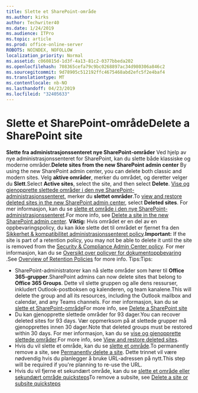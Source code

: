 ```yaml
---
title: Slette et SharePoint-område
ms.author: kirks
author: Techwriter40
ms.date: 1/24/2019
ms.audience: ITPro
ms.topic: article
ms.prod: office-online-server
ROBOTS: NOINDEX, NOFOLLOW
localization_priority: Normal
ms.assetid: c060815d-1d3f-4a13-81c2-0377bbeda202
ms.openlocfilehash: 708365cefa79c9bc0268897ac34d980306a846c2
ms.sourcegitcommit: 9d78905c512192ffc4675468abd2efc5f2e4baf4
ms.translationtype: MT
ms.contentlocale: nb-NO
ms.lasthandoff: 04/23/2019
ms.locfileid: "32405633"
---
```

# <a name="delete-a-sharepoint-site"></a><span data-ttu-id="1e61f-102">Slette et SharePoint-område</span><span class="sxs-lookup"><span data-stu-id="1e61f-102">Delete a SharePoint site</span></span>
<span data-ttu-id="1e61f-103">**Slette fra administrasjonssenteret nye SharePoint-områder** Ved hjelp av nye administrasjonssenteret for SharePoint, kan du slette både klassiske og moderne områder.</span><span class="sxs-lookup"><span data-stu-id="1e61f-103">**Delete sites from the new SharePoint admin center** By using the new SharePoint admin center, you can delete both classic and modern sites.</span></span> <span data-ttu-id="1e61f-104">Velg **aktive områder**, merker du området, og deretter velger du **Slett**.</span><span class="sxs-lookup"><span data-stu-id="1e61f-104">Select **Active sites**, select the site, and then select **Delete**.</span></span> <span data-ttu-id="1e61f-105">[Vise og gjenopprette slettede områder i den nye SharePoint-administrasjonssenteret](https://docs.microsoft.com/sharepoint/view-and-restore-deleted-sites-in-new-admin-center), merker du **slettet områder**.</span><span class="sxs-lookup"><span data-stu-id="1e61f-105">To [view and restore deleted sites in the new SharePoint admin center](https://docs.microsoft.com/sharepoint/view-and-restore-deleted-sites-in-new-admin-center), select **Deleted sites**.</span></span> <span data-ttu-id="1e61f-106">For mer informasjon, kan du se [slette et område i den nye SharePoint-administrasjonssenteret](https://docs.microsoft.com/en-us/sharepoint/delete-site-collection#delete-a-site-in-the-new-sharepoint-admin-center).</span><span class="sxs-lookup"><span data-stu-id="1e61f-106">For more info, see [Delete a site in the new SharePoint admin center](https://docs.microsoft.com/en-us/sharepoint/delete-site-collection#delete-a-site-in-the-new-sharepoint-admin-center).</span></span>
<span data-ttu-id="1e61f-107">**Viktig:** Hvis området er en del av en oppbevaringspolicy, du kan ikke slette det til området er fjernet fra den [Sikkerhet &amp; kompatibilitet administrasjonssenteret policy](https://protection.office.com/?rfr=AdminCenter#/homepage).</span><span class="sxs-lookup"><span data-stu-id="1e61f-107">**Important:** If the site is part of a retention policy, you may not be able to delete it until the site is removed from the [Security &amp; Compliance Admin Center policy](https://protection.office.com/?rfr=AdminCenter#/homepage).</span></span> <span data-ttu-id="1e61f-108">For mer informasjon, kan du se [Oversikt over policyer for dokumentoppbevaring](https://docs.microsoft.com/office365/securitycompliance/retention-policies#content-in-onedrive-accounts-and-sharepoint-sites) .</span><span class="sxs-lookup"><span data-stu-id="1e61f-108">See [Overview of Retention Policies](https://docs.microsoft.com/office365/securitycompliance/retention-policies#content-in-onedrive-accounts-and-sharepoint-sites) for more info.</span></span> <span data-ttu-id="1e61f-109">Tips:</span><span class="sxs-lookup"><span data-stu-id="1e61f-109">Tips:</span></span>
- <span data-ttu-id="1e61f-110">SharePoint-administratorer kan nå slette områder som hører til **Office 365-grupper**.</span><span class="sxs-lookup"><span data-stu-id="1e61f-110">SharePoint admins can now delete sites that belong to **Office 365 Groups**.</span></span> <span data-ttu-id="1e61f-111">Dette vil slette gruppen og alle dens ressurser, inkludert Outlook-postboksen og kalenderen, og team kanalene.</span><span class="sxs-lookup"><span data-stu-id="1e61f-111">This will delete the group and all its resources, including the Outlook mailbox and calendar, and any Teams channels.</span></span> <span data-ttu-id="1e61f-112">For mer informasjon, kan du se [slette et SharePoint-område](https://docs.microsoft.com/sharepoint/manage-sites-in-new-admin-center#delete-a-site)</span><span class="sxs-lookup"><span data-stu-id="1e61f-112">For more info, see [Delete a SharePoint site](https://docs.microsoft.com/sharepoint/manage-sites-in-new-admin-center#delete-a-site)</span></span>
- <span data-ttu-id="1e61f-113">Du kan gjenopprette slettede områder for 93 dager.</span><span class="sxs-lookup"><span data-stu-id="1e61f-113">You can recover deleted sites for 93 days.</span></span> <span data-ttu-id="1e61f-114">Vær oppmerksom på at slettede grupper må gjenopprettes innen 30 dager.</span><span class="sxs-lookup"><span data-stu-id="1e61f-114">Note that deleted groups must be restored within 30 days.</span></span> <span data-ttu-id="1e61f-115">For mer informasjon, kan du se [vise og gjenopprette slettede områder](https://docs.microsoft.com/sharepoint/view-and-restore-deleted-sites-in-new-admin-center).</span><span class="sxs-lookup"><span data-stu-id="1e61f-115">For more info, see [View and restore deleted sites](https://docs.microsoft.com/sharepoint/view-and-restore-deleted-sites-in-new-admin-center).</span></span>
- <span data-ttu-id="1e61f-116">Hvis du vil slette et område, kan du se [slette et område](https://docs.microsoft.com/en-us/sharepoint/delete-site-collection#permanently-delete-a-site).</span><span class="sxs-lookup"><span data-stu-id="1e61f-116">To permanently remove a site, see [Permanently delete a site](https://docs.microsoft.com/en-us/sharepoint/delete-site-collection#permanently-delete-a-site).</span></span> <span data-ttu-id="1e61f-117">Dette trinnet vil være nødvendig hvis du planlegger å bruke URL-adressen på nytt.</span><span class="sxs-lookup"><span data-stu-id="1e61f-117">This step will be required if you're planning to re-use the URL.</span></span> 
- <span data-ttu-id="1e61f-118">Hvis du vil fjerne et sekundært område, kan du se [slette et område eller sekundært område quicksteps](https://support.office.com/en-us/article/Delete-a-SharePoint-site-or-subsite-bc37b743-0cef-475e-9a8c-8fc4d40179fb#__bkmkshortcut)</span><span class="sxs-lookup"><span data-stu-id="1e61f-118">To remove a subsite, see [Delete a site or subsite quicksteps](https://support.office.com/en-us/article/Delete-a-SharePoint-site-or-subsite-bc37b743-0cef-475e-9a8c-8fc4d40179fb#__bkmkshortcut)</span></span>
